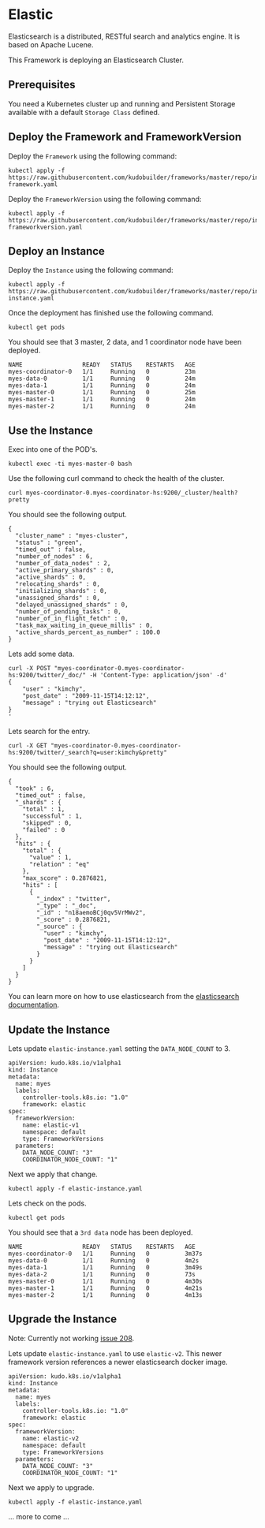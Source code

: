 # Elastic

Elasticsearch is a distributed, RESTful search and analytics engine. It is based on Apache Lucene.

This Framework is deploying an Elasticsearch Cluster.

## Prerequisites

You need a Kubernetes cluster up and running and Persistent Storage available with a default `Storage Class` defined.


## Deploy the Framework and FrameworkVersion

Deploy the `Framework` using the following command:
```
kubectl apply -f https://raw.githubusercontent.com/kudobuilder/frameworks/master/repo/incubating/elastic/versions/0/elastic-framework.yaml
```

Deploy the `FrameworkVersion` using the following command:
```
kubectl apply -f https://raw.githubusercontent.com/kudobuilder/frameworks/master/repo/incubating/elastic/versions/0/elastic-frameworkversion.yaml
```


## Deploy an Instance

Deploy the `Instance` using the following command:
```
kubectl apply -f https://raw.githubusercontent.com/kudobuilder/frameworks/master/repo/incubating/elastic/versions/0/elastic-instance.yaml
```

Once the deployment has finished use the following command.
```
kubectl get pods
```

You should see that 3 master, 2 data, and 1 coordinator node have been deployed.

```
NAME                 READY   STATUS    RESTARTS   AGE
myes-coordinator-0   1/1     Running   0          23m
myes-data-0          1/1     Running   0          24m
myes-data-1          1/1     Running   0          24m
myes-master-0        1/1     Running   0          25m
myes-master-1        1/1     Running   0          24m
myes-master-2        1/1     Running   0          24m
```

## Use the Instance

Exec into one of the POD's.
```
kubectl exec -ti myes-master-0 bash
```

Use the following curl command to check the health of the cluster.
```
curl myes-coordinator-0.myes-coordinator-hs:9200/_cluster/health?pretty
```

You should see the following output.
```
{
  "cluster_name" : "myes-cluster",
  "status" : "green",
  "timed_out" : false,
  "number_of_nodes" : 6,
  "number_of_data_nodes" : 2,
  "active_primary_shards" : 0,
  "active_shards" : 0,
  "relocating_shards" : 0,
  "initializing_shards" : 0,
  "unassigned_shards" : 0,
  "delayed_unassigned_shards" : 0,
  "number_of_pending_tasks" : 0,
  "number_of_in_flight_fetch" : 0,
  "task_max_waiting_in_queue_millis" : 0,
  "active_shards_percent_as_number" : 100.0
}
```

Lets add some data.
```
curl -X POST "myes-coordinator-0.myes-coordinator-hs:9200/twitter/_doc/" -H 'Content-Type: application/json' -d'
{
    "user" : "kimchy",
    "post_date" : "2009-11-15T14:12:12",
    "message" : "trying out Elasticsearch"
}
'
```

Lets search for the entry.
```
curl -X GET "myes-coordinator-0.myes-coordinator-hs:9200/twitter/_search?q=user:kimchy&pretty"
```

You should see the following output.
```
{
  "took" : 6,
  "timed_out" : false,
  "_shards" : {
    "total" : 1,
    "successful" : 1,
    "skipped" : 0,
    "failed" : 0
  },
  "hits" : {
    "total" : {
      "value" : 1,
      "relation" : "eq"
    },
    "max_score" : 0.2876821,
    "hits" : [
      {
        "_index" : "twitter",
        "_type" : "_doc",
        "_id" : "n18aemoBCj0qv5VrMWv2",
        "_score" : 0.2876821,
        "_source" : {
          "user" : "kimchy",
          "post_date" : "2009-11-15T14:12:12",
          "message" : "trying out Elasticsearch"
        }
      }
    ]
  }
}
```

You can learn more on how to use elasticsearch from the [elasticsearch documentation](https://www.elastic.co/guide/en/elasticsearch/reference/current/index.html).

## Update the Instance

Lets update `elastic-instance.yaml` setting the `DATA_NODE_COUNT` to 3.
```
apiVersion: kudo.k8s.io/v1alpha1
kind: Instance
metadata:
  name: myes
  labels:
    controller-tools.k8s.io: "1.0"
    framework: elastic
spec:
  frameworkVersion:
    name: elastic-v1
    namespace: default
    type: FrameworkVersions
  parameters:
    DATA_NODE_COUNT: "3"
    COORDINATOR_NODE_COUNT: "1"
```

Next we apply that change.
```
kubectl apply -f elastic-instance.yaml
```

Lets check on the pods.
```
kubectl get pods
```

You should see that a `3rd data` node has been deployed.
```
NAME                 READY   STATUS    RESTARTS   AGE
myes-coordinator-0   1/1     Running   0          3m37s
myes-data-0          1/1     Running   0          4m2s
myes-data-1          1/1     Running   0          3m49s
myes-data-2          1/1     Running   0          73s
myes-master-0        1/1     Running   0          4m30s
myes-master-1        1/1     Running   0          4m21s
myes-master-2        1/1     Running   0          4m13s
```


## Upgrade the Instance

Note: Currently not working [issue 208](https://github.com/kudobuilder/kudo/issues/208).

Lets update `elastic-instance.yaml` to use `elastic-v2`. This newer framework version references a newer elasticsearch docker image.
```
apiVersion: kudo.k8s.io/v1alpha1
kind: Instance
metadata:
  name: myes
  labels:
    controller-tools.k8s.io: "1.0"
    framework: elastic
spec:
  frameworkVersion:
    name: elastic-v2
    namespace: default
    type: FrameworkVersions
  parameters:
    DATA_NODE_COUNT: "3"
    COORDINATOR_NODE_COUNT: "1"
```

Next we apply to upgrade.
```
kubectl apply -f elastic-instance.yaml
```

... more to come ...
